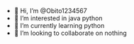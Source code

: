 - 👋 Hi, I’m @Obito1234567
- 👀 I’m interested in java python
- 🌱 I’m currently learning python
- 💞️ I’m looking to collaborate on nothing

<!---
Obito1234567/Obito1234567 is a ✨ special ✨ repository because its `README.md` (this file) appears on your GitHub profile.
You can click the Preview link to take a look at your changes.
--->
